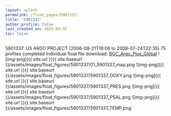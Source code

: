 ```yaml
---
layout: splash
permalink: /float_pages/5901337/
title: "5901337"
author_profile: false
last_created_on: 2025-09-26
toc: false
---
```

 
5901337: US ARGO PROJECT (2006-08-21T18:06 to 2008-07-24T22:35)
75 profiles completed
Individual float file download: [BGC_Argo_Plus_Global](https://ftp.soest.hawaii.edu/bgc_argo_plus/Individual_Floats/outliers_removed/5901337_Sprof_processed.nc)
![img-png]({{ site.url }}{{ site.baseurl }}/assets/images/float_figures/5901337/01_5901337_map.png
![img-png]({{ site.url }}{{ site.baseurl }}/assets/images/float_figures/5901337/5901337_DOXY.png
![img-png]({{ site.url }}{{ site.baseurl }}/assets/images/float_figures/5901337/5901337_PRES.png
![img-png]({{ site.url }}{{ site.baseurl }}/assets/images/float_figures/5901337/5901337_PSAL.png
![img-png]({{ site.url }}{{ site.baseurl }}/assets/images/float_figures/5901337/5901337_TEMP.png
